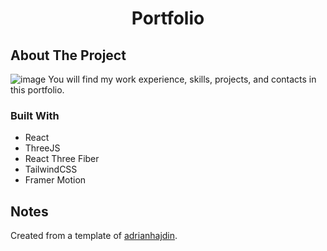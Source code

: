 <h1 align="center">Portfolio</h3>

## About The Project
![image](https://github.com/AzimovS/portfolio/assets/35425540/877ed08d-f7ae-4dcb-b424-c2ca840689c1)
You will find my work experience, skills, projects, and contacts in this portfolio.

### Built With
* React
* ThreeJS
* React Three Fiber
* TailwindCSS
* Framer Motion


## Notes

Created from a template of [adrianhajdin](https://github.com/adrianhajdin/project_3D_developer_portfolio/tree/main).

